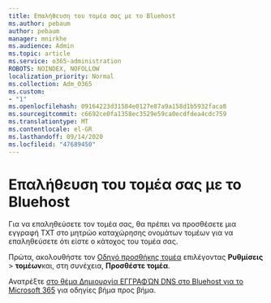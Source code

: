 ```yaml
---
title: Επαλήθευση του τομέα σας με το Bluehost
ms.author: pebaum
author: pebaum
manager: mnirkhe
ms.audience: Admin
ms.topic: article
ms.service: o365-administration
ROBOTS: NOINDEX, NOFOLLOW
localization_priority: Normal
ms.collection: Adm_O365
ms.custom:
- "1"
ms.openlocfilehash: 09164223d31584e0127e87a9a158d1b5932faca8
ms.sourcegitcommit: c6692ce0fa1358ec3529e59ca0ecdfdea4cdc759
ms.translationtype: MT
ms.contentlocale: el-GR
ms.lasthandoff: 09/14/2020
ms.locfileid: "47689450"
---
```

# <a name="verify-your-domain-with-bluehost"></a>Επαλήθευση του τομέα σας με το Bluehost

Για να επαληθεύσετε τον τομέα σας, θα πρέπει να προσθέσετε μια εγγραφή TXT στο μητρώο καταχώρησης ονομάτων τομέων για να επαληθεύσετε ότι είστε ο κάτοχος του τομέα σας. 

Πρώτα, ακολουθήστε τον [Οδηγό προσθήκης τομέα](https://portal.office.com/adminportal/home#/Domains) επιλέγοντας **Ρυθμίσεις** \> **τομέων**και, στη συνέχεια, **Προσθέστε τομέα**.
  
Ανατρέξτε [στο θέμα Δημιουργία ΕΓΓΡΑΦΏΝ DNS στο Bluehost για το Microsoft 365](https://docs.microsoft.com/microsoft-365/admin/dns/create-dns-records-at-bluehost) για οδηγίες βήμα προς βήμα.